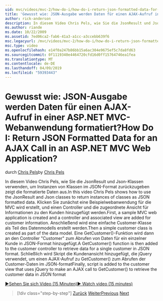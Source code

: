 ```yaml
---
uid: mvc/videos/mvc-2/how-do-i/how-do-i-return-json-formatted-data-for-an-ajax-call-in-an-aspnet-mvc-web-application
title: 'Gewusst wie: JSON-Ausgabe werden Daten für einen AJAX-Aufruf in einer ASP.NET MVC-Webanwendung formatiert? | Microsoft-Dokumentation'
author: rick-anderson
description: In diesem Video Chris Pels, wie Sie die JsonResult und Json-Klassen verwenden, um Instanzen von Klassen im JSON-Format zurückzugeben zeigt die formatierte Daten aus. Zunächst ein Beispiel für MVC-web-Anwendung...
ms.author: riande
ms.date: 10/22/2009
ms.assetid: 7ed06ca2-fab6-41a3-a1cc-a3ccebb639f6
msc.legacyurl: /mvc/videos/mvc-2/how-do-i/how-do-i-return-json-formatted-data-for-an-ajax-call-in-an-aspnet-mvc-web-application
msc.type: video
ms.openlocfilehash: e14f0a247b86bb15a6ac304e9675ef5c7da8fd63
ms.sourcegitcommit: 0f1119340e4464720cfd16d0ff15764746ea1fea
ms.translationtype: MT
ms.contentlocale: de-DE
ms.lasthandoff: 04/09/2019
ms.locfileid: "59393443"
---
```

# <a name="how-do-i-return-json-formatted-data-for-an-ajax-call-in-an-aspnet-mvc-web-application"></a><span data-ttu-id="69901-105">Gewusst wie: JSON-Ausgabe werden Daten für einen AJAX-Aufruf in einer ASP.NET MVC-Webanwendung formatiert?</span><span class="sxs-lookup"><span data-stu-id="69901-105">How Do I: Return JSON Formatted Data for an AJAX Call in an ASP.NET MVC Web Application?</span></span>

<span data-ttu-id="69901-106">durch [Chris Pels](https://twitter.com/chrispels)</span><span class="sxs-lookup"><span data-stu-id="69901-106">by [Chris Pels](https://twitter.com/chrispels)</span></span>

<span data-ttu-id="69901-107">In diesem Video Chris Pels, wie Sie die JsonResult und Json-Klassen verwenden, um Instanzen von Klassen im JSON-Format zurückzugeben zeigt die formatierte Daten aus.</span><span class="sxs-lookup"><span data-stu-id="69901-107">In this video Chris Pels shows how to use the JsonResult and Json classes to return instances of classes as JSON formatted data.</span></span> <span data-ttu-id="69901-108">Klicken Sie zunächst eine Beispielwebanwendung für die MVC wird erstellt, und einen Controller und die zugeordnete Ansicht für Informationen zu den Kunden hinzugefügt werden.</span><span class="sxs-lookup"><span data-stu-id="69901-108">First, a sample MVC web application is created and a controller and associated view are added for customer information.</span></span> <span data-ttu-id="69901-109">Anschließend wird eine einfache Customer-Klasse als Teil des Datenmodells erstellt werden.</span><span class="sxs-lookup"><span data-stu-id="69901-109">Then a simple customer class is created as part of the data model.</span></span> <span data-ttu-id="69901-110">Eine GetCustomer()-Funktion wird dann an den Controller "Customer" zum Abrufen von Daten für ein einzelner Kunde in JSON-Format hinzugefügt.</span><span class="sxs-lookup"><span data-stu-id="69901-110">A GetCustomer() function is then added to the customer controller to retrieve data for a single customer in JSON format.</span></span> <span data-ttu-id="69901-111">Schließlich wird Skript die Kundenansicht hinzugefügt, die jQuery verwendet, um einen AJAX-Aufruf zu GetCustomer() zum Abrufen der Customer-Daten im JSON-format</span><span class="sxs-lookup"><span data-stu-id="69901-111">Finally, script is added to the customer view that uses jQuery to make an AJAX call to GetCustomer() to retrieve the customer data in JSON format</span></span>

[<span data-ttu-id="69901-112">&#9654;Sehen Sie sich Video (15 Minuten)</span><span class="sxs-lookup"><span data-stu-id="69901-112">&#9654; Watch video (15 minutes)</span></span>](https://channel9.msdn.com/Blogs/ASP-NET-Site-Videos/how-do-i-return-json-formatted-data-for-an-ajax-call-in-an-aspnet-mvc-web-application)

> [!div class="step-by-step"]
> <span data-ttu-id="69901-113">[Zurück](aspnet-mvc-how-10-minute-technical-video-for-developers.md)
> [Weiter](how-do-i-work-with-data-in-aspnet-mvc-partial-views.md)</span><span class="sxs-lookup"><span data-stu-id="69901-113">[Previous](aspnet-mvc-how-10-minute-technical-video-for-developers.md)
[Next](how-do-i-work-with-data-in-aspnet-mvc-partial-views.md)</span></span>
